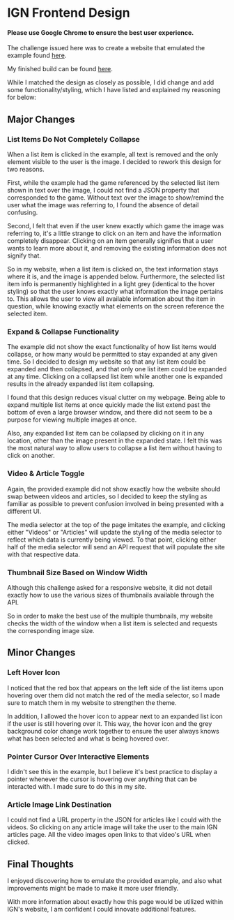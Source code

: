 # IGN Frontend Design

#### Please use Google Chrome to ensure the best user experience.

The challenge issued here was to create a website that emulated the example found [here](http://www.ign.com/code-foo/2017/frontend-design.gif).

My finished build can be found [here](https://kestralttr.github.io/IGNFrontendDesign/).

While I matched the design as closely as possible, I did change and add some functionality/styling, which I have listed and explained my reasoning for below:

## Major Changes

### List Items Do Not Completely Collapse

When a list item is clicked in the example, all text is removed and the only element visible to the user is the image.  I decided to rework this design for two reasons.  

First, while the example had the game referenced by the selected list item shown in text over the image, I could not find a JSON property that corresponded to the game.  Without text over the image to show/remind the user what the image was referring to, I found the absence of detail confusing.

Second, I felt that even if the user knew exactly which game the image was referring to, it's a little strange to click on an item and have the information completely disappear.  Clicking on an item generally signifies that a user wants to learn more about it, and removing the existing information does not signify that.

So in my website, when a list item is clicked on, the text information stays where it is, and the image is appended below.  Furthermore, the selected list item info is permanently highlighted in a light grey (identical to the hover styling) so that the user knows exactly what information the image pertains to.  This allows the user to view all available information about the item in question, while knowing exactly what elements on the screen reference the selected item.

### Expand & Collapse Functionality

The example did not show the exact functionality of how list items would collapse, or how many would be permitted to stay expanded at any given time.  So I decided to design my website so that any list item could be expanded and then collapsed, and that only one list item could be expanded at any time.  Clicking on a collapsed list item while another one is expanded results in the already expanded list item collapsing.

I found that this design reduces visual clutter on my webpage.  Being able to expand multiple list items at once quickly made the list extend past the bottom of even a large browser window, and there did not seem to be a purpose for viewing multiple images at once.

Also, any expanded list item can be collapsed by clicking on it in any location, other than the image present in the expanded state.  I felt this was the most natural way to allow users to collapse a list item without having to click on another.

### Video & Article Toggle

Again, the provided example did not show exactly how the website should swap between videos and articles, so I decided to keep the styling as familiar as possible to prevent confusion involved in being presented with a different UI.

The media selector at the top of the page imitates the example, and clicking either "Videos" or "Articles" will update the styling of the media selector to reflect which data is currently being viewed.  To that point, clicking either half of the media selector will send an API request that will populate the site with that respective data.

### Thumbnail Size Based on Window Width

Although this challenge asked for a responsive website, it did not detail exactly how to use the various sizes of thumbnails available through the API.

So in order to make the best use of the multiple thumbnails, my website checks the width of the window when a list item is selected and requests the corresponding image size.

## Minor Changes

### Left Hover Icon

I noticed that the red box that appears on the left side of the list items upon hovering over them did not match the red of the media selector, so I made sure to match them in my website to strengthen the theme.

In addition, I allowed the hover icon to appear next to an expanded list icon if the user is still hovering over it.  This way, the hover icon and the grey background color change work together to ensure the user always knows what has been selected and what is being hovered over.

### Pointer Cursor Over Interactive Elements

I didn't see this in the example, but I believe it's best practice to display a pointer whenever the cursor is hovering over anything that can be interacted with.  I made sure to do this in my site.

### Article Image Link Destination

I could not find a URL property in the JSON for articles like I could with the videos.  So clicking on any article image will take the user to the main IGN articles page.  All the video images open links to that video's URL when clicked.

## Final Thoughts

I enjoyed discovering how to emulate the provided example, and also what improvements might be made to make it more user friendly.

With more information about exactly how this page would be utilized within IGN's website, I am confident I could innovate additional features.
